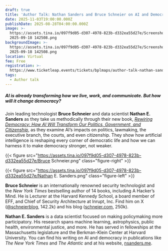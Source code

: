 ```yaml
---
draft: true
title: 'Author Talk: Nathan Sanders and Bruce Schneier on AI and Democracy'
date: 2025-11-03T19:00:00.000Z
publishDate: 2025-08-28T04:00:00.000Z
image: >-
  https://assets.tina.io/097f9d05-d307-4978-823b-d332ea55d27e/Screenshot
  2025-09-18 142508.png
backgroundImage: >-
  https://assets.tina.io/097f9d05-d307-4978-823b-d332ea55d27e/Screenshot
  2025-09-18 142508.png
location: Virtual
fee: Free
registration: >-
  https://www.ticketleap.events/tickets/bplmaps/author-talk-nathan-sanders-and-bruce-schneier-on-ai-and-democracy
tags:
  - Author talk
---
```


##### ***AI is already transforming how we live, work, and communicate. But how will it change democracy?***

Join leading technologist **Bruce Schneier** and data scientist **Nathan E. Sanders** as they take us methodically through their new book, *[Rewiring Democracy: How AI Will Transform Our Politics, Government, and Citizenship](https://mitpress.mit.edu/9780262049948/rewiring-democracy/)*, as they examine AI’s impacts on politics, lawmaking, the executive branch, the courts, and even citizenship. They show how artificial intelligence is reshaping every corner of democratic life and how we can harness it to make democracy stronger, not weaker.

{{< figure src="https://assets.tina.io/097f9d05-d307-4978-823b-d332ea55d27e/Bruce Schneier.png" class="figure-right" >}}

{{< figure src="https://assets.tina.io/097f9d05-d307-4978-823b-d332ea55d27e/Nathan E. Sanders.png" class="figure-left" >}}

**Bruce Schneier** is an internationally renowned security technologist and the *New York Times* bestselling author of 14 books, including A Hacker’s Mind. He is Lecturer at the Harvard Kennedy School, a board member of EFF, and Chief of Security Architecture at Inrupt, Inc. Find him on X ([@schneierblog](https://x.com/schneierblog), 142.2k) and his blog ([schneier.com](https://www.schneier.com/), 250k).

**Nathan E. Sanders** is a data scientist focused on making policymaking more participatory. His research spans machine learning, astrophysics, public health, environmental justice, and more. He has served in fellowships at the Massachusetts legislature and the Berkman-Klein Center at Harvard University. You can find his writing on AI and democracy in publications like *The New York Times* and *The Atlantic* and at his website, [nsanders.me](https://nsanders.me/).
